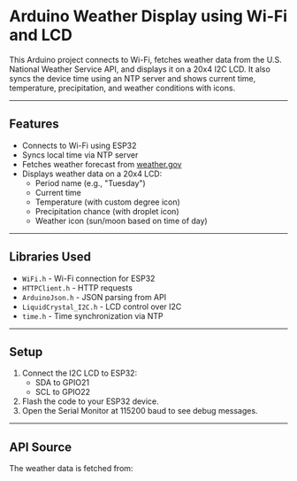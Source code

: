 # Arduino Weather Display using Wi-Fi and LCD

This Arduino project connects to Wi-Fi, fetches weather data from the U.S. National Weather Service API, and displays it on a 20x4 I2C LCD. It also syncs the device time using an NTP server and shows current time, temperature, precipitation, and weather conditions with icons.

---

## Features

- Connects to Wi-Fi using ESP32
- Syncs local time via NTP server
- Fetches weather forecast from [weather.gov](https://api.weather.gov/)
- Displays weather data on a 20x4 LCD:
  - Period name (e.g., "Tuesday")
  - Current time
  - Temperature (with custom degree icon)
  - Precipitation chance (with droplet icon)
  - Weather icon (sun/moon based on time of day)

---

## Libraries Used

- `WiFi.h` - Wi-Fi connection for ESP32
- `HTTPClient.h` - HTTP requests
- `ArduinoJson.h` - JSON parsing from API
- `LiquidCrystal_I2C.h` - LCD control over I2C
- `time.h` - Time synchronization via NTP

---

## Setup

1. Connect the I2C LCD to ESP32:
   - SDA to GPIO21
   - SCL to GPIO22
2. Flash the code to your ESP32 device.
3. Open the Serial Monitor at 115200 baud to see debug messages.

---

## API Source

The weather data is fetched from:
